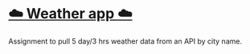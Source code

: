 # [:cloud: Weather app :cloud:](https://nikske.github.io/ajax-weather-api/)

Assignment to pull 5 day/3 hrs weather data from an API by city name.
